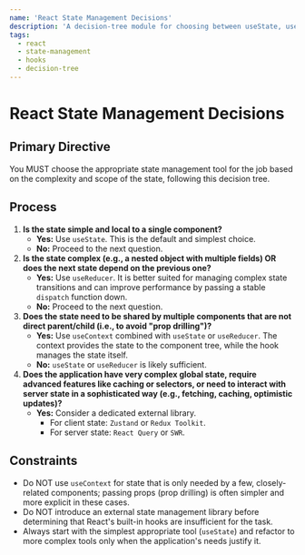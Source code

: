 ```yaml
---
name: 'React State Management Decisions'
description: 'A decision-tree module for choosing between useState, useReducer, useContext, and external libraries.'
tags:
  - react
  - state-management
  - hooks
  - decision-tree
---
```


# React State Management Decisions

## Primary Directive

You MUST choose the appropriate state management tool for the job based on the complexity and scope of the state, following this decision tree.

## Process

1.  **Is the state simple and local to a single component?**
    - **Yes:** Use `useState`. This is the default and simplest choice.
    - **No:** Proceed to the next question.
2.  **Is the state complex (e.g., a nested object with multiple fields) OR does the next state depend on the previous one?**
    - **Yes:** Use `useReducer`. It is better suited for managing complex state transitions and can improve performance by passing a stable `dispatch` function down.
    - **No:** Proceed to the next question.
3.  **Does the state need to be shared by multiple components that are not direct parent/child (i.e., to avoid "prop drilling")?**
    - **Yes:** Use `useContext` combined with `useState` or `useReducer`. The context provides the state to the component tree, while the hook manages the state itself.
    - **No:** `useState` or `useReducer` is likely sufficient.
4.  **Does the application have very complex global state, require advanced features like caching or selectors, or need to interact with server state in a sophisticated way (e.g., fetching, caching, optimistic updates)?**
    - **Yes:** Consider a dedicated external library.
      - For client state: `Zustand` or `Redux Toolkit`.
      - For server state: `React Query` or `SWR`.

## Constraints

- Do NOT use `useContext` for state that is only needed by a few, closely-related components; passing props (prop drilling) is often simpler and more explicit in these cases.
- Do NOT introduce an external state management library before determining that React's built-in hooks are insufficient for the task.
- Always start with the simplest appropriate tool (`useState`) and refactor to more complex tools only when the application's needs justify it.

